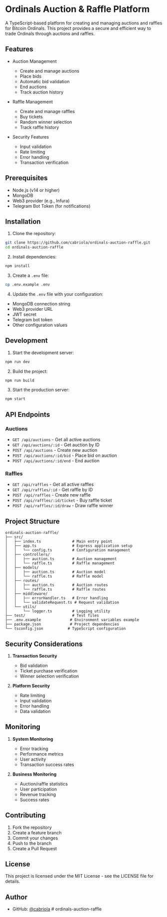 # Ordinals Auction & Raffle Platform

A TypeScript-based platform for creating and managing auctions and raffles for Bitcoin Ordinals. This project provides a secure and efficient way to trade Ordinals through auctions and raffles.

## Features

- Auction Management
  - Create and manage auctions
  - Place bids
  - Automatic bid validation
  - End auctions
  - Track auction history

- Raffle Management
  - Create and manage raffles
  - Buy tickets
  - Random winner selection
  - Track raffle history

- Security Features
  - Input validation
  - Rate limiting
  - Error handling
  - Transaction verification

## Prerequisites

- Node.js (v14 or higher)
- MongoDB
- Web3 provider (e.g., Infura)
- Telegram Bot Token (for notifications)

## Installation

1. Clone the repository:
```bash
git clone https://github.com/cabriola/ordinals-auction-raffle.git
cd ordinals-auction-raffle
```

2. Install dependencies:
```bash
npm install
```

3. Create a `.env` file:
```bash
cp .env.example .env
```

4. Update the `.env` file with your configuration:
- MongoDB connection string
- Web3 provider URL
- JWT secret
- Telegram bot token
- Other configuration values

## Development

1. Start the development server:
```bash
npm run dev
```

2. Build the project:
```bash
npm run build
```

3. Start the production server:
```bash
npm start
```

## API Endpoints

### Auctions

- `GET /api/auctions` - Get all active auctions
- `GET /api/auctions/:id` - Get auction by ID
- `POST /api/auctions` - Create new auction
- `POST /api/auctions/:id/bid` - Place bid on auction
- `POST /api/auctions/:id/end` - End auction

### Raffles

- `GET /api/raffles` - Get all active raffles
- `GET /api/raffles/:id` - Get raffle by ID
- `POST /api/raffles` - Create new raffle
- `POST /api/raffles/:id/ticket` - Buy raffle ticket
- `POST /api/raffles/:id/draw` - Draw raffle winner

## Project Structure

```
ordinals-auction-raffle/
├── src/
│   ├── index.ts              # Main entry point
│   ├── app.ts                # Express application setup
│   │   └── config.ts         # Configuration management
│   ├── controllers/
│   │   ├── auction.ts        # Auction management
│   │   └── raffle.ts         # Raffle management
│   ├── models/
│   │   ├── auction.ts        # Auction model
│   │   └── raffle.ts         # Raffle model
│   ├── routes/
│   │   ├── auction.ts        # Auction routes
│   │   └── raffle.ts         # Raffle routes
│   ├── middleware/
│   │   ├── errorHandler.ts   # Error handling
│   │   └── validateRequest.ts # Request validation
│   └── utils/
│       └── logger.ts         # Logging utility
├── test/                     # Test files
├── .env.example             # Environment variables example
├── package.json             # Project dependencies
└── tsconfig.json           # TypeScript configuration
```

## Security Considerations

1. **Transaction Security**
   - Bid validation
   - Ticket purchase verification
   - Winner selection verification

2. **Platform Security**
   - Rate limiting
   - Input validation
   - Error handling
   - Data validation

## Monitoring

1. **System Monitoring**
   - Error tracking
   - Performance metrics
   - User activity
   - Transaction success rates

2. **Business Monitoring**
   - Auction/raffle statistics
   - User participation
   - Revenue tracking
   - Success rates

## Contributing

1. Fork the repository
2. Create a feature branch
3. Commit your changes
4. Push to the branch
5. Create a Pull Request

## License

This project is licensed under the MIT License - see the LICENSE file for details.

## Author

- GitHub: [@cabriola](https://github.com/cabriola) #   o r d i n a l s - a u c t i o n - r a f f l e  
 